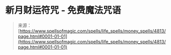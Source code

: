 <!--yml

category: 未分类

date: 2024-06-12 18:38:40

-->

# 新月财运符咒 - 免费魔法咒语

> 来源：[https://www.spellsofmagic.com/spells/life_spells/money_spells/4813/page.html#0001-01-01](https://www.spellsofmagic.com/spells/life_spells/money_spells/4813/page.html#0001-01-01)
